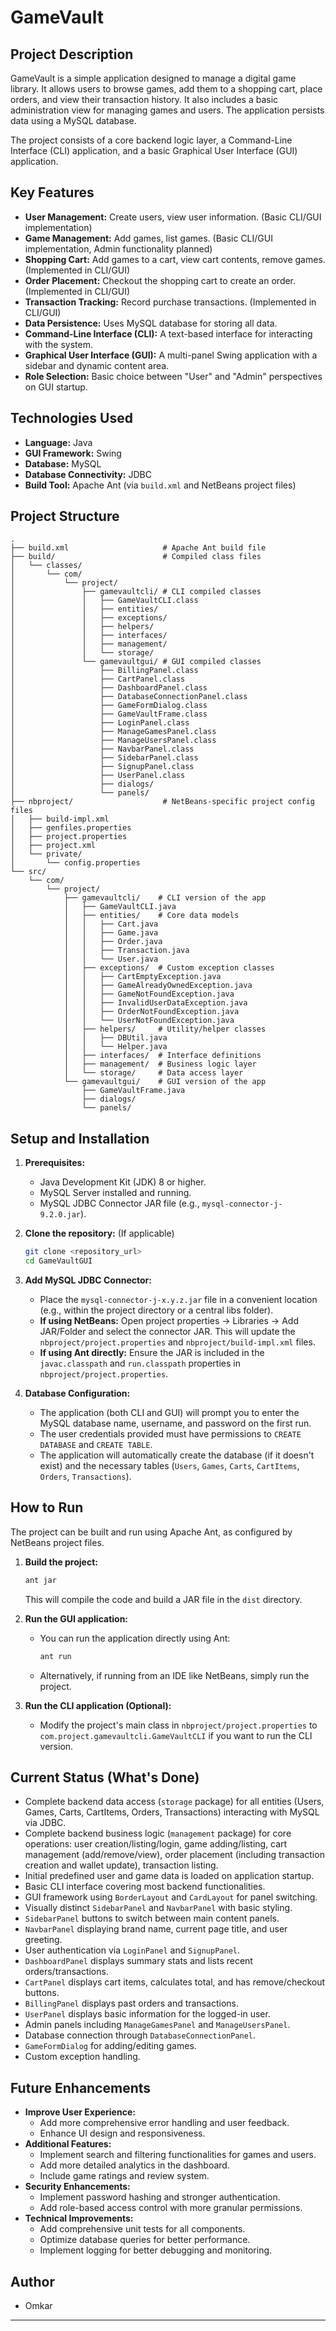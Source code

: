 # GameVault

## Project Description

GameVault is a simple application designed to manage a digital game library. It allows users to browse games, add them to a shopping cart, place orders, and view their transaction history. It also includes a basic administration view for managing games and users. The application persists data using a MySQL database.

The project consists of a core backend logic layer, a Command-Line Interface (CLI) application, and a basic Graphical User Interface (GUI) application.

## Key Features

*   **User Management:** Create users, view user information. (Basic CLI/GUI implementation)
*   **Game Management:** Add games, list games. (Basic CLI/GUI implementation, Admin functionality planned)
*   **Shopping Cart:** Add games to a cart, view cart contents, remove games. (Implemented in CLI/GUI)
*   **Order Placement:** Checkout the shopping cart to create an order. (Implemented in CLI/GUI)
*   **Transaction Tracking:** Record purchase transactions. (Implemented in CLI/GUI)
*   **Data Persistence:** Uses MySQL database for storing all data.
*   **Command-Line Interface (CLI):** A text-based interface for interacting with the system.
*   **Graphical User Interface (GUI):** A multi-panel Swing application with a sidebar and dynamic content area.
*   **Role Selection:** Basic choice between "User" and "Admin" perspectives on GUI startup.

## Technologies Used

*   **Language:** Java
*   **GUI Framework:** Swing
*   **Database:** MySQL
*   **Database Connectivity:** JDBC
*   **Build Tool:** Apache Ant (via `build.xml` and NetBeans project files)

## Project Structure
```
.
├── build.xml                     # Apache Ant build file
├── build/                        # Compiled class files
│   └── classes/
│       └── com/
│           └── project/
│               ├── gamevaultcli/ # CLI compiled classes
│               │   ├── GameVaultCLI.class
│               │   ├── entities/
│               │   ├── exceptions/
│               │   ├── helpers/
│               │   ├── interfaces/
│               │   ├── management/
│               │   └── storage/
│               └── gamevaultgui/ # GUI compiled classes
│                   ├── BillingPanel.class
│                   ├── CartPanel.class
│                   ├── DashboardPanel.class
│                   ├── DatabaseConnectionPanel.class
│                   ├── GameFormDialog.class
│                   ├── GameVaultFrame.class
│                   ├── LoginPanel.class
│                   ├── ManageGamesPanel.class
│                   ├── ManageUsersPanel.class
│                   ├── NavbarPanel.class
│                   ├── SidebarPanel.class
│                   ├── SignupPanel.class
│                   ├── UserPanel.class
│                   ├── dialogs/
│                   └── panels/
├── nbproject/                    # NetBeans-specific project config files
│   ├── build-impl.xml
│   ├── genfiles.properties
│   ├── project.properties
│   ├── project.xml
│   └── private/
│       └── config.properties
└── src/
    └── com/
        └── project/
            ├── gamevaultcli/    # CLI version of the app
            │   ├── GameVaultCLI.java
            │   ├── entities/    # Core data models
            │   │   ├── Cart.java
            │   │   ├── Game.java
            │   │   ├── Order.java
            │   │   ├── Transaction.java
            │   │   └── User.java
            │   ├── exceptions/  # Custom exception classes
            │   │   ├── CartEmptyException.java
            │   │   ├── GameAlreadyOwnedException.java
            │   │   ├── GameNotFoundException.java
            │   │   ├── InvalidUserDataException.java
            │   │   ├── OrderNotFoundException.java
            │   │   └── UserNotFoundException.java
            │   ├── helpers/     # Utility/helper classes
            │   │   ├── DBUtil.java
            │   │   └── Helper.java
            │   ├── interfaces/  # Interface definitions
            │   ├── management/  # Business logic layer
            │   └── storage/     # Data access layer
            └── gamevaultgui/    # GUI version of the app
                ├── GameVaultFrame.java
                ├── dialogs/
                └── panels/
```

## Setup and Installation

1.  **Prerequisites:**
    *   Java Development Kit (JDK) 8 or higher.
    *   MySQL Server installed and running.
    *   MySQL JDBC Connector JAR file (e.g., `mysql-connector-j-9.2.0.jar`).

2.  **Clone the repository:** (If applicable)
    ```bash
    git clone <repository_url>
    cd GameVaultGUI
    ```

3.  **Add MySQL JDBC Connector:**
    *   Place the `mysql-connector-j-x.y.z.jar` file in a convenient location (e.g., within the project directory or a central libs folder).
    *   **If using NetBeans:** Open project properties -> Libraries -> Add JAR/Folder and select the connector JAR. This will update the `nbproject/project.properties` and `nbproject/build-impl.xml` files.
    *   **If using Ant directly:** Ensure the JAR is included in the `javac.classpath` and `run.classpath` properties in `nbproject/project.properties`.

4.  **Database Configuration:**
    *   The application (both CLI and GUI) will prompt you to enter the MySQL database name, username, and password on the first run.
    *   The user credentials provided must have permissions to `CREATE DATABASE` and `CREATE TABLE`.
    *   The application will automatically create the database (if it doesn't exist) and the necessary tables (`Users`, `Games`, `Carts`, `CartItems`, `Orders`, `Transactions`).

## How to Run

The project can be built and run using Apache Ant, as configured by NetBeans project files.

1.  **Build the project:**
    ```bash
    ant jar
    ```
    This will compile the code and build a JAR file in the `dist` directory.

2.  **Run the GUI application:**
    *   You can run the application directly using Ant:
        ```bash
        ant run
        ```
    *   Alternatively, if running from an IDE like NetBeans, simply run the project.

3.  **Run the CLI application (Optional):**
    *   Modify the project's main class in `nbproject/project.properties` to `com.project.gamevaultcli.GameVaultCLI` if you want to run the CLI version.

## Current Status (What's Done)

*   Complete backend data access (`storage` package) for all entities (Users, Games, Carts, CartItems, Orders, Transactions) interacting with MySQL via JDBC.
*   Complete backend business logic (`management` package) for core operations: user creation/listing/login, game adding/listing, cart management (add/remove/view), order placement (including transaction creation and wallet update), transaction listing.
*   Initial predefined user and game data is loaded on application startup.
*   Basic CLI interface covering most backend functionalities.
*   GUI framework using `BorderLayout` and `CardLayout` for panel switching.
*   Visually distinct `SidebarPanel` and `NavbarPanel` with basic styling.
*   `SidebarPanel` buttons to switch between main content panels.
*   `NavbarPanel` displaying brand name, current page title, and user greeting.
*   User authentication via `LoginPanel` and `SignupPanel`.
*   `DashboardPanel` displays summary stats and lists recent orders/transactions.
*   `CartPanel` displays cart items, calculates total, and has remove/checkout buttons.
*   `BillingPanel` displays past orders and transactions.
*   `UserPanel` displays basic information for the logged-in user.
*   Admin panels including `ManageGamesPanel` and `ManageUsersPanel`.
*   Database connection through `DatabaseConnectionPanel`.
*   `GameFormDialog` for adding/editing games.
*   Custom exception handling.

## Future Enhancements

*   **Improve User Experience:**
    *   Add more comprehensive error handling and user feedback.
    *   Enhance UI design and responsiveness.
*   **Additional Features:**
    *   Implement search and filtering functionalities for games and users.
    *   Add more detailed analytics in the dashboard.
    *   Include game ratings and review system.
*   **Security Enhancements:**
    *   Implement password hashing and stronger authentication.
    *   Add role-based access control with more granular permissions.
*   **Technical Improvements:**
    *   Add comprehensive unit tests for all components.
    *   Optimize database queries for better performance.
    *   Implement logging for better debugging and monitoring.

## Author

*   Omkar

---
